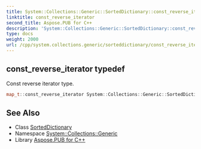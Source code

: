 ```yaml
---
title: System::Collections::Generic::SortedDictionary::const_reverse_iterator typedef
linktitle: const_reverse_iterator
second_title: Aspose.PUB for C++
description: 'System::Collections::Generic::SortedDictionary::const_reverse_iterator typedef. Const reverse iterator type in C++.'
type: docs
weight: 2000
url: /cpp/system.collections.generic/sorteddictionary/const_reverse_iterator/
---
```

## const_reverse_iterator typedef


Const reverse iterator type.

```cpp
map_t::const_reverse_iterator System::Collections::Generic::SortedDictionary< TKey, TValue >::const_reverse_iterator
```

## See Also

* Class [SortedDictionary](../)
* Namespace [System::Collections::Generic](../../)
* Library [Aspose.PUB for C++](../../../)
